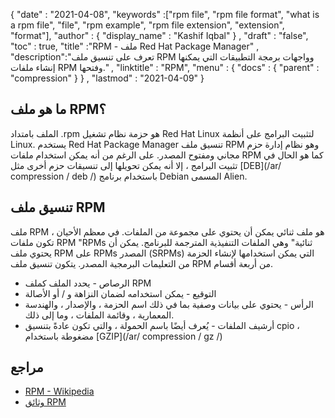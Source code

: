 {
  "date" : "2021-04-08",
  "keywords" :["rpm file", "rpm file format", "what is a rpm file", "file", "rpm example", "rpm file extension", "extension", "format"],
  "author" : {
    "display_name" : "Kashif Iqbal"
} ,
  "draft" : "false",
  "toc" : true,
  "title" :"RPM - ملف Red Hat Package Manager" ,
  "description":"تعرف على تنسيق ملف RPM وواجهات برمجة التطبيقات التي يمكنها إنشاء ملفات RPM وفتحها." ,
  "linktitle" : "RPM",
  "menu" : {
    "docs" : {
      "parent" : "compression"
}
} ,
  "lastmod" : "2021-04-09"
}

## ما هو ملف RPM؟

الملف بامتداد .rpm هو حزمة نظام تشغيل Red Hat Linux لتثبيت البرامج على أنظمة Linux. يستخدم Red Hat Package Manager تنسيق ملف RPM وهو نظام إدارة حزم مجاني ومفتوح المصدر. على الرغم من أنه يمكن استخدام ملفات RPM كما هو الحال في تثبيت البرامج ، إلا أنه يمكن تحويلها إلى تنسيقات حزم أخرى مثل [DEB](/ar/ compression / deb /) باستخدام برنامج Debian المسمى Alien.

## تنسيق ملف RPM

ملف RPM هو ملف ثنائي يمكن أن يحتوي على مجموعة من الملفات. في معظم الأحيان ، تكون ملفات RPM "RPMs ثنائية" وهي الملفات التنفيذية المترجمة للبرنامج. يمكن أن يحتوي ملف RPM على RPMs المصدر (SRPMs) التي يمكن استخدامها لإنشاء الحزمة من التعليمات البرمجية المصدر. يتكون تنسيق ملف RPM من أربعة أقسام.

* الرصاص - يحدد الملف كملف RPM
* التوقيع - يمكن استخدامه لضمان النزاهة و / أو الأصالة
* الرأس - يحتوي على بيانات وصفية بما في ذلك اسم الحزمة ، والإصدار ، والهندسة المعمارية ، وقائمة الملفات ، وما إلى ذلك.
* أرشيف الملفات - يُعرف أيضًا باسم الحمولة ، والتي تكون عادةً بتنسيق cpio ، مضغوطة باستخدام [GZIP](/ar/ compression / gz /)

## مراجع

* [RPM - Wikipedia](https://rpm.org)
* [وثائق RPM](https://rpm.org/documentation.html)

